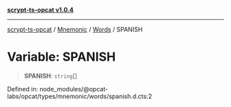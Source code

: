 [**scrypt-ts-opcat v1.0.4**](../../../../../README.md)

***

[scrypt-ts-opcat](../../../../../README.md) / [Mnemonic](../../../README.md) / [Words](../README.md) / SPANISH

# Variable: SPANISH

> **SPANISH**: `string`[]

Defined in: node\_modules/@opcat-labs/opcat/types/mnemonic/words/spanish.d.cts:2
